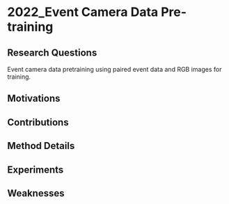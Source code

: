 # 2022_Event Camera Data Pre-training

## Research Questions
Event camera data pretraining using paired event data and RGB images for training.
## Motivations

## Contributions

## Method Details

## Experiments

## Weaknesses

